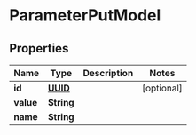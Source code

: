 # ParameterPutModel

## Properties
Name | Type | Description | Notes
------------ | ------------- | ------------- | -------------
**id** | [**UUID**](UUID.md) |  |  [optional]
**value** | **String** |  | 
**name** | **String** |  | 
